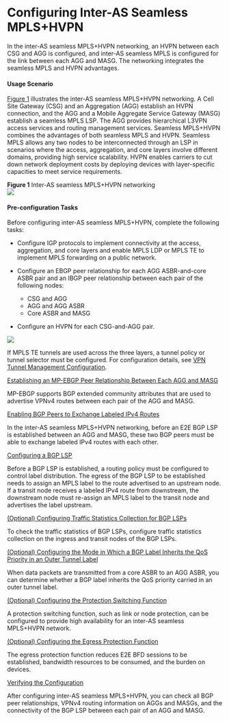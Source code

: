 Configuring Inter-AS Seamless MPLS+HVPN
=======================================

In the inter-AS seamless MPLS+HVPN networking, an HVPN between each CSG and AGG is configured, and inter-AS seamless MPLS is configured for the link between each AGG and MASG. The networking integrates the seamless MPLS and HVPN advantages.

#### Usage Scenario

[Figure 1](#EN-US_TASK_0172368659__fig_dc_vrp_seamless_mpls_cfg_002101) illustrates the inter-AS seamless MPLS+HVPN networking. A Cell Site Gateway (CSG) and an Aggregation (AGG) establish an HVPN connection, and the AGG and a Mobile Aggregate Service Gateway (MASG) establish a seamless MPLS LSP. The AGG provides hierarchical L3VPN access services and routing management services. Seamless MPLS+HVPN combines the advantages of both seamless MPLS and HVPN. Seamless MPLS allows any two nodes to be interconnected through an LSP in scenarios where the access, aggregation, and core layers involve different domains, providing high service scalability. HVPN enables carriers to cut down network deployment costs by deploying devices with layer-specific capacities to meet service requirements.

**Figure 1** Inter-AS seamless MPLS+HVPN networking  
![](images/fig_dc_vrp_seamless_mpls_cfg_002101.png)

#### Pre-configuration Tasks

Before configuring inter-AS seamless MPLS+HVPN, complete the following tasks:

* Configure IGP protocols to implement connectivity at the access, aggregation, and core layers and enable MPLS LDP or MPLS TE to implement MPLS forwarding on a public network.
* Configure an EBGP peer relationship for each AGG ASBR-and-core ASBR pair and an IBGP peer relationship between each pair of the following nodes:
  
  + CSG and AGG
  + AGG and AGG ASBR
  + Core ASBR and MASG
* Configure an HVPN for each CSG-and-AGG pair.

![](../../../../public_sys-resources/note_3.0-en-us.png) 

If MPLS TE tunnels are used across the three layers, a tunnel policy or tunnel selector must be configured. For configuration details, see [VPN Tunnel Management Configuration](dc_vrp_tnlm_cfg_0001.html).



[Establishing an MP-EBGP Peer Relationship Between Each AGG and MASG](../../../../software/nev8r10_vrpv8r16/user/vrp/dc_vrp_seamless_mpls_cfg_0023.html)

MP-EBGP supports BGP extended community attributes that are used to advertise VPNv4 routes between each pair of the AGG and MASG.

[Enabling BGP Peers to Exchange Labeled IPv4 Routes](../../../../software/nev8r10_vrpv8r16/user/vrp/dc_vrp_seamless_mpls_cfg_0024.html)

In the inter-AS seamless MPLS+HVPN networking, before an E2E BGP LSP is established between an AGG and MASG, these two BGP peers must be able to exchange labeled IPv4 routes with each other.

[Configuring a BGP LSP](../../../../software/nev8r10_vrpv8r16/user/vrp/dc_vrp_seamless_mpls_cfg_0025.html)

Before a BGP LSP is established, a routing policy must be configured to control label distribution. The egress of the BGP LSP to be established needs to assign an MPLS label to the route advertised to an upstream node. If a transit node receives a labeled IPv4 route from downstream, the downstream node must re-assign an MPLS label to the transit node and advertises the label upstream.

[(Optional) Configuring Traffic Statistics Collection for BGP LSPs](../../../../software/nev8r10_vrpv8r16/user/vrp/dc_vrp_seamless_mpls_cfg_00452.html)

To check the traffic statistics of BGP LSPs, configure traffic statistics collection on the ingress and transit nodes of the BGP LSPs.

[(Optional) Configuring the Mode in Which a BGP Label Inherits the QoS Priority in an Outer Tunnel Label](../../../../software/nev8r10_vrpv8r16/user/vrp/dc_vrp_seamless_mpls_cfg_0036.html)

When data packets are transmitted from a core ASBR to an AGG ASBR, you can determine whether a BGP label inherits the QoS priority carried in an outer tunnel label.

[(Optional) Configuring the Protection Switching Function](../../../../software/nev8r10_vrpv8r16/user/vrp/dc_vrp_seamless_mpls_cfg_0026.html)

A protection switching function, such as link or node protection, can be configured to provide high availability for an inter-AS seamless MPLS+HVPN network.

[(Optional) Configuring the Egress Protection Function](../../../../software/nev8r10_vrpv8r16/user/vrp/dc_vrp_seamless_mpls_cfg_0043-2.html)

The egress protection function reduces E2E BFD sessions to be established, bandwidth resources to be consumed, and the burden on devices.

[Verifying the Configuration](../../../../software/nev8r10_vrpv8r16/user/vrp/dc_vrp_seamless_mpls_cfg_0027.html)

After configuring inter-AS seamless MPLS+HVPN, you can check all BGP peer relationships, VPNv4 routing information on AGGs and MASGs, and the connectivity of the BGP LSP between each pair of an AGG and MASG.